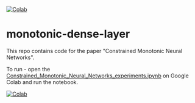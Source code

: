 [![Colab](https://colab.research.google.com/assets/colab-badge.svg)](https://colab.research.google.com/github/airtai/monotonic-dense-layer/blob/main/Constrained_Monotonic_Neural_Networks_experiments.ipynb)

# monotonic-dense-layer

This repo contains code for the paper "Constrained Monotonic Neural Networks".

To run - open the [Constrained_Monotonic_Neural_Networks_experiments.ipynb](https://colab.research.google.com/github/airtai/monotonic-dense-layer/blob/main/Constrained_Monotonic_Neural_Networks_experiments.ipynb) on Google Colab and run the notebook.

[![Colab](https://colab.research.google.com/assets/colab-badge.svg)](https://colab.research.google.com/github/airtai/monotonic-dense-layer/blob/main/Constrained_Monotonic_Neural_Networks_experiments.ipynb)
